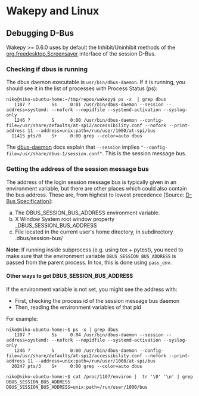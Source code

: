 # Wakepy and Linux

## Debugging D-Bus

Wakepy >= 0.6.0 uses by default the Inhibit/Uninhibit methods of the  [org.freedesktop.Screensaver](https://specifications.freedesktop.org/idle-inhibit-spec/latest/re01.html) interface of the session D-Bus.

### Checking if dbus is running

The dbus daemon executable is `usr/bin/dbus-daemon`. If it is running, you should see it in the list of processes with Process Status (ps):
```
niko@niko-ubuntu-home:~/tmp/repos/wakepy$ ps -x  | grep dbus
   1107 ?        Ss     0:01 /usr/bin/dbus-daemon --session --address=systemd: --nofork --nopidfile --systemd-activation --syslog-only
   1246 ?        S      0:00 /usr/bin/dbus-daemon --config-file=/usr/share/defaults/at-spi2/accessibility.conf --nofork --print-address 11 --address=unix:path=/run/user/1000/at-spi/bus
  11415 pts/0    S+     0:00 grep --color=auto dbus
```

The [dbus-daemon](https://dbus.freedesktop.org/doc/dbus-daemon.1.html) docs explain that `--session` implies `"--config-file=/usr/share/dbus-1/session.conf"`. This is the session message bus.


### Getting the address of the session message bus

The address of the login session message bus is typically given in an environment variable, but there are other places which could also contain the bus address. These are, from highest to lowest precedence [Source: [D-Bus Specification](https://dbus.freedesktop.org/doc/dbus-specification.html)]: 


<ol type="a">
  <li> The DBUS_SESSION_BUS_ADDRESS environment variable. </li>
  <li>X Window System root window property _DBUS_SESSION_BUS_ADDRESS</li>
  <li>File located in the current user's home directory, in subdirectory .dbus/session-bus/</li>
</ol>



**Note**: If running inside subprocess (e.g. using tox + pytest), you need to make sure 
that the environment variable `DBUS_SESSION_BUS_ADDRESS` is passed from the parent
process. In tox, this is done using `pass_env`.

#### Other ways to get DBUS_SESSION_BUS_ADDRESS
If the environment variable is not set, you might see the address with:

- First, checking the process id of the session message bus daemon
- Then, reading the environment variables of that pid

For example:
```
niko@niko-ubuntu-home:~$ ps -x | grep dbus
   1107 ?        Ss     0:04 /usr/bin/dbus-daemon --session --address=systemd: --nofork --nopidfile --systemd-activation --syslog-only
   1246 ?        S      0:00 /usr/bin/dbus-daemon --config-file=/usr/share/defaults/at-spi2/accessibility.conf --nofork --print-address 11 --address=unix:path=/run/user/1000/at-spi/bus
  20247 pts/3    S+     0:00 grep --color=auto dbus

niko@niko-ubuntu-home:~$ cat /proc/1107/environ |  tr '\0' '\n' | grep DBUS_SESSION_BUS_ADDRESS
DBUS_SESSION_BUS_ADDRESS=unix:path=/run/user/1000/bus
```





